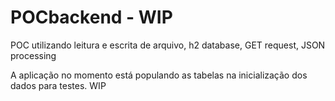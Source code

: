 # POCbackend - WIP
POC utilizando leitura e escrita de arquivo, h2 database, GET request, JSON processing

A aplicação no momento está populando as tabelas na inicialização dos dados para testes. WIP
